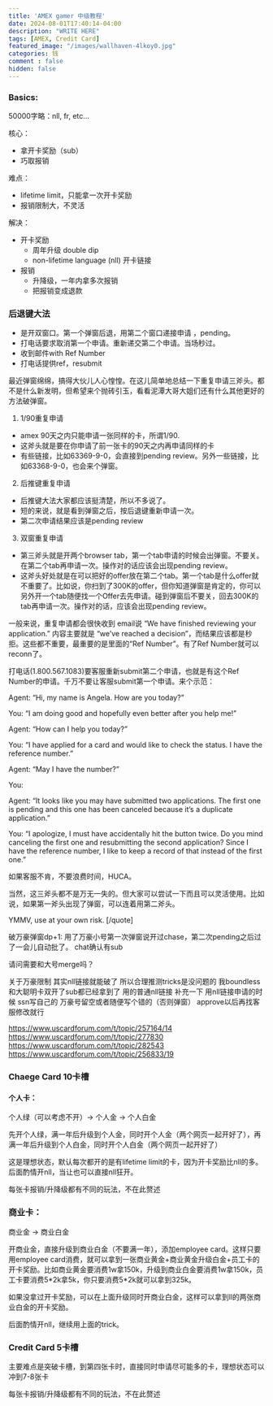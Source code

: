 ```yaml
---
title: 'AMEX gamer 中级教程'
date: 2024-08-01T17:40:14-04:00
description: "WRITE HERE"
tags: [AMEX, Credit Card]
featured_image: "/images/wallhaven-4lkoy0.jpg"
categories: 钱
comment : false
hidden: false
---
```

### Basics:

50000字略：nll, fr, etc...

核心：
- 拿开卡奖励（sub）
- 巧取报销

难点：
- lifetime limit，只能拿一次开卡奖励
- 报销限制大，不灵活

解决：
- 开卡奖励
  - 周年升级 double dip
  - non-lifetime language (nll) 开卡链接
- 报销
  - 升降级，一年内拿多次报销
  - 把报销变成退款


### 后退键大法
- 是开双窗口。第一个弹窗后退，用第二个窗口递接申请 ，pending。
- 打电话要求取消第一个申请。重新递交第二个申请。当场秒过。
- 收到邮件with Ref Number
- 打电话提供ref，resubmit


最近弹窗绵绵，搞得大伙儿人心惶惶。在这儿简单地总结一下重复申请三斧头。都不是什么新发明，但希望来个抛砖引玉，看看泥潭大哥大姐们还有什么其他更好的方法破弹窗。

1. 1/90重复申请

* amex 90天之内只能申请一张同样的卡，所谓1/90.
* 这斧头就是要在你申请了前一张卡的90天之内再申请同样的卡
* 有些链接，比如63369-9-0，会直接到pending review。另外一些链接，比如63368-9-0，也会来个弹窗。

2. 后推键重复申请

* 后推键大法大家都应该挺清楚，所以不多说了。
* 短的来说，就是看到弹窗之后，按后退键重新申请一次。
* 第二次申请结果应该是pending review

3. 双窗重复申请

* 第三斧头就是开两个browser tab，第一个tab申请的时候会出弹窗。不要关。在第二个tab再申请一次。操作对的话应该会出现pending review。
* 这斧头好处就是在可以把好的offer放在第二个tab。第一个tab是什么offer就不重要了。比如说，你扫到了300K的offer，但你知道弹窗是肯定的，你可以另外开一个tab随便找一个Offer去先申请。碰到弹窗后不要关，回去300K的tab再申请一次。操作对的话，应该会出现pending review。

一般来说，重复申请都会很快收到 email说 “We have finished reviewing your application.” 内容主要就是 “we’ve reached a decision”，而结果应该都是秒拒。这些都不重要，最重要的是里面的“Ref Number”。有了Ref Number就可以reconn了。

打电话(1.800.567.1083)要客服重新submit第二个申请，也就是有这个Ref Number的申请。千万不要让客服submit第一个申请。来个示范：

Agent: “Hi, my name is Angela. How are you today?”

You: “I am doing good and hopefully even better after you help me!”

Agent: “How can I help you today?”

You: “I have applied for a card and would like to check the status. I have the reference number.”

Agent: “May I have the number?”

You:

Agent: “It looks like you may have submitted two applications. The first one is pending and this one has been canceled because it’s a duplicate application.”

You: “I apologize, I must have accidentally hit the button twice. Do you mind canceling the first one and resubmitting the second application? Since I have the reference number, I like to keep a record of that instead of the first one.”

如果客服不肯，不要浪费时间，HUCA。

当然，这三斧头都不是万无一失的。但大家可以尝试一下而且可以灵活使用。比如说，如果第一斧头出现了弹窗，可以连着用第二斧头。

YMMV, use at your own risk.
[/quote]

破万豪弹窗dp+1:
用了万豪小号第一次弹窗说开过chase，第二次pending之后过了一会儿自动批了。
chat确认有sub

请问需要和大号merge吗？

关于万豪限制 其实nll链接就能破了 所以合理推测tricks是没问题的
我boundless和大聪明卡双开了sub都已经拿到了 用的普通nll链接
补充一下 用nll链接申请的时候 ssn写自己的 万豪号留空或者随便写个错的（否则弹窗）
approve以后再找客服修改就行



https://www.uscardforum.com/t/topic/257164/14
https://www.uscardforum.com/t/topic/277830
https://www.uscardforum.com/t/topic/282543
https://www.uscardforum.com/t/topic/256833/19

### Chaege Card 10卡槽

#### 个人卡：

个人绿（可以考虑不开）-> 个人金 -> 个人白金 

先开个人绿，满一年后升级到个人金，同时开个人金（两个网页一起开好了），再满一年后升级到个人白金，同时开个人白金（两个网页一起开好了）

这是理想状态，默认每次都开的是有lifetime limit的卡，因为开卡奖励比nll的多。后面酌情开nll，当让也可以直接nll狂开。

每张卡报销/升降级都有不同的玩法，不在此赘述

### 商业卡：

商业金 -> 商业白金

开商业金，直接升级到商业白金（不要满一年），添加employee card。这样只要用employee card消费，就可以拿到一张商业黄金+商业黄金升级白金+员工卡的开卡奖励。比如商业黄金要消费1w拿150k，升级到商业白金要消费1w拿150k，员工卡要消费5\*2k拿5k，你只要消费5\*2k就可以拿到325k。

如果没拿过开卡奖励，可以在上面升级同时开商业白金，这样可以拿到ll的两张商业白金的开卡奖励。

后面酌情开nll，继续用上面的trick。

### Credit Card 5卡槽

主要难点是突破卡槽，到第四张卡时，直接同时申请尽可能多的卡，理想状态可以冲到7-8张卡

每张卡报销/升降级都有不同的玩法，不在此赘述